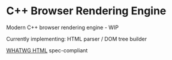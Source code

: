 # C++ Browser Rendering Engine
Modern C++ browser rendering engine - WIP

Currently implementing:
HTML parser / DOM tree builder

[WHATWG HTML](https://html.spec.whatwg.org/) spec-compliant
